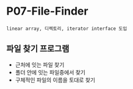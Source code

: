 # P07-File-Finder

`linear array, 디렉토리, iterator interface 도입`

## 파일 찾기 프로그램
 - 근처에 잇는 파일 찾기
 - 폴더 안에 잇는 파일중에서 찾기
 - 구체적인 파일의 이름을 토대로 찾기

